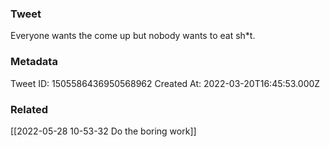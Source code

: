 ### Tweet
Everyone wants the come up but nobody wants to eat sh*t.

### Metadata
Tweet ID: 1505586436950568962
Created At: 2022-03-20T16:45:53.000Z

### Related
[[2022-05-28 10-53-32 Do the boring work]]

